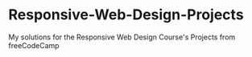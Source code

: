 # Responsive-Web-Design-Projects
My solutions for the Responsive Web Design Course's Projects from freeCodeCamp 
